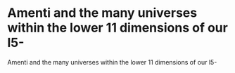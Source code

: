 # Amenti and the many universes within the lower 11 dimensions of our l5-

Amenti and the many universes within the lower 11 dimensions of our l5-